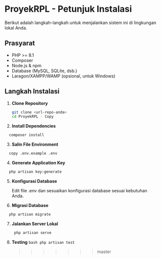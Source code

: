 # ProyekRPL - Petunjuk Instalasi

Berikut adalah langkah-langkah untuk menjalankan sistem ini di lingkungan lokal Anda.

## Prasyarat

-   PHP >= 8.1
-   Composer
-   Node.js & npm
-   Database (MySQL, SQLite, dsb.)
-   Laragon/XAMPP/WAMP (opsional, untuk Windows)

## Langkah Instalasi

1. **Clone Repository**

    ```bash
    git clone <url-repo-anda>
    cd ProyekRPL - Copy
    ```

2. **Install Dependencies**

```bash
  composer install
```

3. **Salin File Environment**

```bash
  copy .env.example .env
```

4. **Generate Application Key**

```bash
  php artisan key:generate
```

5. **Konfigurasi Database**

    Edit file .env dan sesuaikan konfigurasi database sesuai kebutuhan Anda.

6. **Migrasi Database**

```bash
  php artisan migrate
```

7. **Jalankan Server Lokal**
    ```bash
     php artisan serve
    ```
8. **Testing**
   `bash
     php artisan test
    `
    > > > > > > > master
